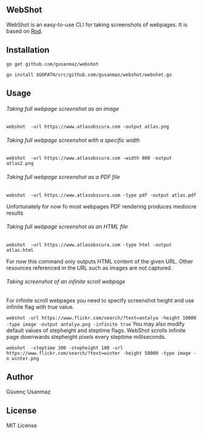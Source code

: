 ## WebShot 

WebShot is an easy-to-use CLI for taking screenshots of webpages.
It is based on [Rod](https://github.com/go-rod/rod).

## Installation

`go get github.com/gusanmaz/webshot`

`go install $GOPATH/src/github.com/gusanmaz/webshot/webshot.go`

## Usage

######  Taking full webpage screenshot as an image

`webshot  -url https://www.atlasobscura.com -output atlas.png`

###### Taking full webpage screenshot with a specific width

`webshot  -url https://www.atlasobscura.com -width 800 -output atlas2.png`

###### Taking full webpage screenshot as a PDF file

`webshot  -url https://www.atlasobscura.com -type pdf -output atlas.pdf`

Unfortunately for now fo most webpages PDF rendering produces mediocre results

###### Taking full webpage screenshot as an HTML file

`webshot  -url https://www.atlasobscura.com -type html -output atlas.html`

For now this command only outputs HTML content of the given URL. Other resources referenced in the URL such as images are not captured.

###### Taking screenshot of an infinite scroll webpage

For infinite scroll webpages you need to specify screenshot height and use infinite flag with true value.

` webshot -url https://www.flickr.com/search/?text=antalya -height 10000 -type image -output antalya.png -infinite true
`
You may also modify default values of stepheight and steptime flags. WebShot scrolls infinite page downwards stepheight pixels every steptime milliseconds.

`webshot  -steptime 300 -stepheight 100 -url https://www.flickr.com/search/?text=winter -height 50000 -type image -o winter.png`

## Author

Güvenç Usanmaz

## License 

MIT License

